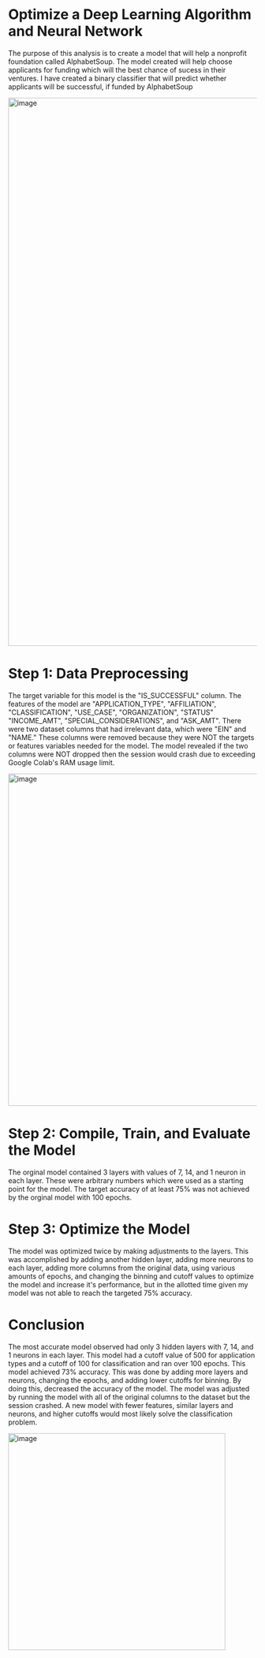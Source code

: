 # Optimize a Deep Learning Algorithm and Neural Network

The purpose of this analysis is to create a model that will help a nonprofit foundation called AlphabetSoup. The model created will help choose applicants for funding which will the best chance of sucess in their ventures. I have created a binary classifier that will predict whether applicants will be successful, if funded by AlphabetSoup

<img width="1112" alt="image" src="https://github.com/diego-lazaro/deep_learning_challenge/assets/115186079/7551743b-7391-494a-9087-ca7ee4d6410f">


# Step 1: Data Preprocessing

The target variable for this model is the "IS_SUCCESSFUL" column. The features of the model are "APPLICATION_TYPE", "AFFILIATION", "CLASSIFICATION", "USE_CASE", "ORGANIZATION", "STATUS" "INCOME_AMT", "SPECIAL_CONSIDERATIONS", and "ASK_AMT". There were two dataset columns that had irrelevant data, which were "EIN" and "NAME." These columns were removed because they were NOT the targets or features variables needed for the model. The model revealed if the two columns were NOT dropped then the session would crash due to exceeding Google Colab's RAM usage limit.

<img width="674" alt="image" src="https://github.com/diego-lazaro/deep_learning_challenge/assets/115186079/332a2559-f371-4496-adfe-2c1daefd78be">


# Step 2: Compile, Train, and Evaluate the Model

The orginal model contained 3 layers with values of 7, 14, and 1 neuron in each layer. These were arbitrary numbers which were used as a starting point for the model. The target accuracy of at least 75% was not achieved by the orginal model with 100 epochs. 

# Step 3: Optimize the Model

The model was optimized twice by making adjustments to the layers. This was accomplished by adding another hidden layer, adding more neurons to each layer, adding more columns from the original data, using various amounts of epochs, and changing the binning and cutoff values to optimize the model and increase it's performance, but in the allotted time given my model was not able to reach the targeted 75% accuracy.

# Conclusion 

The most accurate model observed had only 3 hidden layers with 7, 14, and 1 neurons in each layer. This model had a cutoff value of 500 for application types and a cutoff of 100 for classification and ran over 100 epochs. This model achieved 73% accuracy. This was done by adding more layers and neurons, changing the epochs, and adding lower cutoffs for binning. By doing this, decreased the accuracy of the model. The model was adjusted by running the model with all of the original columns to the dataset but the session crashed. A new model with fewer features, similar layers and neurons, and higher cutoffs would most likely solve the classification problem.

<img width="440" alt="image" src="https://github.com/diego-lazaro/deep_learning_challenge/assets/115186079/18384160-3bb4-4b0b-8012-4a92a8dff5b7">
